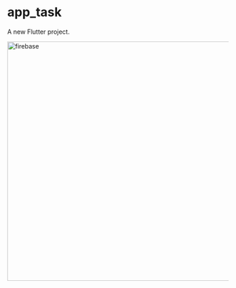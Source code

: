 # app_task

A new Flutter project.



<img width="545" alt="firebase" src="https://github.com/juanhoyos06/app_task/assets/91279639/a0f02f1a-6caf-49f0-a490-26046dcaccd8">

